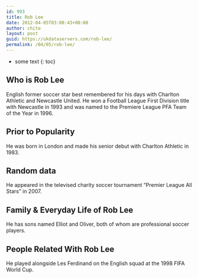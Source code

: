 ```yaml
---
id: 993
title: Rob Lee
date: 2012-04-05T03:00:43+00:00
author: chito
layout: post
guid: https://ukdataservers.com/rob-lee/
permalink: /04/05/rob-lee/
---
```


* some text
{: toc}
          
          
## Who is  Rob Lee
                  
                  
                  
English former soccer star best remembered for his days with Charlton Athletic and Newcastle United. He won a Football League First Division title with Newcastle in 1993 and was named to the Premiere League PFA Team of the Year in 1996.
                  
                
                
                
## Prior to Popularity 
                  
                  
                  
He was born in London and made his senior debut with Charlton Athletic in 1983.
                  
                
                
                
## Random data 
                  
                  
                  
He appeared in the televised charity soccer tournament &#8220;Premier League All Stars&#8221; in 2007.
                  
                
                
                
## Family & Everyday Life of Rob Lee
                  
                  
                  
He has sons named Elliot and Oliver, both of whom are professional soccer players.
                  
                
                
                
## People Related With  Rob Lee
                  
                  
                  
He played alongside Les Ferdinand on the English squad at the 1998 FIFA World Cup.
                  
                
              
            
          
          
          
    
    
  
